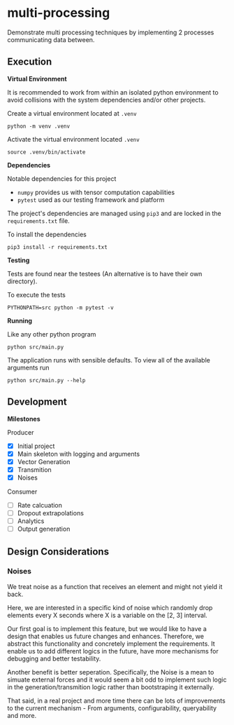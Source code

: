 # multi-processing

Demonstrate multi processing techniques by implementing 2 processes communicating data between.

## Execution

__Virtual Environment__

It is recommended to work from within an isolated python environment to avoid collisions with the system dependencies and/or other projects.

Create a virtual environment located at ```.venv```

    python -m venv .venv

Activate the virtual environment located ```.venv```

    source .venv/bin/activate

__Dependencies__

Notable dependencies for this project
- ```numpy``` provides us with tensor computation capabilities
- ```pytest``` used as our testing framework and platform

The project's dependencies are managed using ```pip3``` and are locked in the ```requirements.txt``` file.

To install the dependencies

    pip3 install -r requirements.txt

__Testing__

Tests are found near the testees (An alternative is to have their own directory).

To execute the tests

    PYTHONPATH=src python -m pytest -v

__Running__

Like any other python program

    python src/main.py

The application runs with sensible defaults. To view all of the available arguments run

    python src/main.py --help

## Development

__Milestones__

Producer

- [x] Initial project
- [x] Main skeleton with logging and arguments
- [x] Vector Generation
- [x] Transmition
- [x] Noises

Consumer

- [ ] Rate calcuation
- [ ] Dropout extrapolations
- [ ] Analytics
- [ ] Output generation

## Design Considerations

### Noises

We treat noise as a function that receives an element and might not yield it back.

Here, we are interested in a specific kind of noise which randomly drop elements every X seconds where
X is a variable on the [2, 3] interval.

Our first goal is to implement this feature, but we would like to have a design that enables us future changes and enhances. Therefore, we abstract this functionality and concretely implement the requirements. It enable us to add different logics in the future, have more mechanisms for debugging and better testability.

Another benefit is better seperation. Specifically, the Noise is a mean to simuate external forces and it would seem a bit odd to implement such logic in the generation/transmition logic rather than bootstraping it externally.

That said, in a real project and more time there can be lots of improvements to the current mechanism - From arguments, configurability, queryability and more.